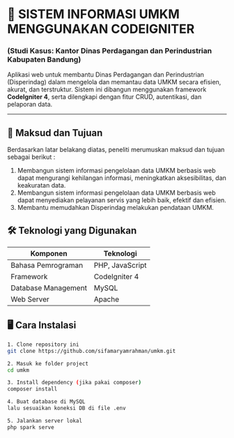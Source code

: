 # 💼 SISTEM INFORMASI UMKM MENGGUNAKAN CODEIGNITER
### (Studi Kasus: Kantor Dinas Perdagangan dan Perindustrian Kabupaten Bandung)


Aplikasi web untuk membantu Dinas Perdagangan dan Perindustrian (Disperindag) dalam mengelola dan memantau data UMKM secara efisien, akurat, dan terstruktur. Sistem ini dibangun menggunakan framework **CodeIgniter 4**, serta dilengkapi dengan fitur CRUD, autentikasi, dan pelaporan data.

---

## 🎯 Maksud dan Tujuan
Berdasarkan latar belakang diatas, peneliti merumuskan maksud dan tujuan sebagai berikut :
1.	Membangun sistem informasi pengelolaan data UMKM berbasis web dapat mengurangi kehilangan informasi, meningkatkan aksesibilitas, dan keakuratan data.
2.	Membangun sistem informasi pengelolaan data UMKM berbasis web dapat menyediakan pelayanan servis yang lebih baik, efektif dan efisien.
3.	Membantu memudahkan Disperindag melakukan pendataan UMKM.


## 🛠️ Teknologi yang Digunakan

| Komponen                 | Teknologi                  |
|--------------------------|----------------------------|
| Bahasa Pemrograman       | PHP, JavaScript            |
| Framework                | CodeIgniter 4              |
| Database Management      | MySQL                      |
| Web Server               | Apache                     |



## 🖥️ Cara Instalasi

```bash
1. Clone repository ini
git clone https://github.com/sifamaryamrahman/umkm.git

2. Masuk ke folder project
cd umkm

3. Install dependency (jika pakai composer)
composer install

4. Buat database di MySQL
lalu sesuaikan koneksi DB di file .env

5. Jalankan server lokal
php spark serve
